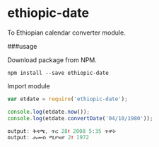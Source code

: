 # ethiopic-date

To Ethiopian calendar converter module.

###usage

Download package from NPM.
```
npm install --save ethiopic-date
```

Import module
``` JavaScript
var etdate = require('ethiopic-date');
```

``` JavaScript
console.log(etdate.now());
console.log(etdate.convertDate('04/10/1980'));

output: ቅዳሜ, ጥር 28፣ 2008 5:35 ጥዋት
output: ሐሙስ ሚያዝያ 2፣ 1972 
```
